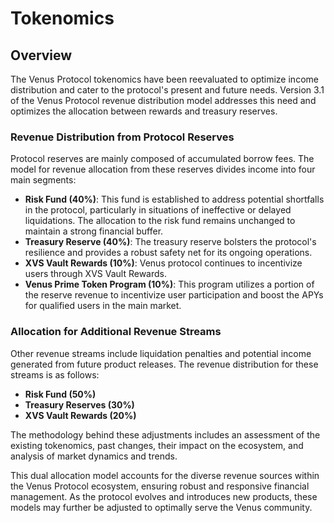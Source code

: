 # Tokenomics

## Overview

The Venus Protocol tokenomics have been reevaluated to optimize income distribution and cater to the protocol's present and future needs. Version 3.1 of the Venus Protocol revenue distribution model addresses this need and optimizes the allocation between rewards and treasury reserves.

### Revenue Distribution from Protocol Reserves

Protocol reserves are mainly composed of accumulated borrow fees. The model for revenue allocation from these reserves divides income into four main segments:

* **Risk Fund (40%)**: This fund is established to address potential shortfalls in the protocol, particularly in situations of ineffective or delayed liquidations. The allocation to the risk fund remains unchanged to maintain a strong financial buffer.
* **Treasury Reserve (40%)**: The treasury reserve bolsters the protocol's resilience and provides a robust safety net for its ongoing operations.
* **XVS Vault Rewards (10%)**: Venus protocol continues to incentivize users through XVS Vault Rewards.
* **Venus Prime Token Program (10%)**: This program utilizes a portion of the reserve revenue to incentivize user participation and boost the APYs for qualified users in the main market.

### Allocation for Additional Revenue Streams

Other revenue streams include liquidation penalties and potential income generated from future product releases. The revenue distribution for these streams is as follows:

* **Risk Fund (50%)**
* **Treasury Reserves (30%)**
* **XVS Vault Rewards (20%)**

The methodology behind these adjustments includes an assessment of the existing tokenomics, past changes, their impact on the ecosystem, and analysis of market dynamics and trends.

This dual allocation model accounts for the diverse revenue sources within the Venus Protocol ecosystem, ensuring robust and responsive financial management. As the protocol evolves and introduces new products, these models may further be adjusted to optimally serve the Venus community.
